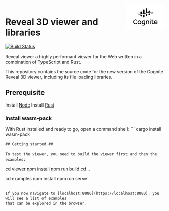 <a href="https://cognite.com/">
    <img src="./cognite_logo.png" alt="Cognite logo" title="Cognite" align="right" height="80" />
</a>

# Reveal 3D viewer and libraries #

[![Build Status](https://travis-ci.org/cognitedata/reveal.svg?branch=master)](https://travis-ci.org/cognitedata/reveal)

Reveal viewer a highly performant viewer for the Web written in a combination of TypeScript and Rust.

This repository contains the source code for the new version of the Cognite Reveal 3D viewer,
including its file loading libraries.

## Prerequisite ##
Install [Node](https://nodejs.org/en/download/)
Install [Rust](https://www.rust-lang.org/)

### Install wasm-pack

With Rust installed and ready to go, open a command shell: ```
cargo install wasm-pack

```
## Getting started ##

To test the viewer, you need to build the viewer first and then the examples:

```
cd viewer
npm install
npm run build
cd ..

cd examples
npm install
npm run serve
```

If you now navigate to [localhost:8080](https://localhost:8080), you will see a list of examples
that can be explored in the browser.
